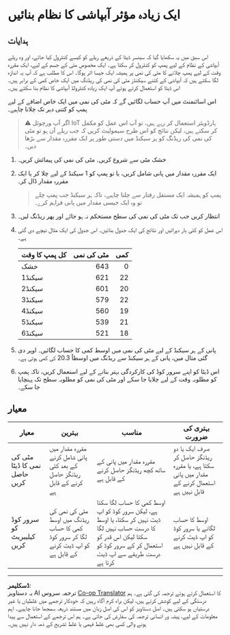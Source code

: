 <!--
CO_OP_TRANSLATOR_METADATA:
{
  "original_hash": "ed0fbd6aed084bfba7d5e2f206968c50",
  "translation_date": "2025-08-26T22:27:51+00:00",
  "source_file": "2-farm/lessons/3-automated-plant-watering/assignment.md",
  "language_code": "ur"
}
-->
# ایک زیادہ مؤثر آبپاشی کا نظام بنائیں

## ہدایات

اس سبق میں یہ سکھایا گیا کہ سینسر ڈیٹا کے ذریعے ریلے کو کیسے کنٹرول کیا جائے، اور وہ ریلے آبپاشی کے نظام کے لیے پمپ کو کنٹرول کر سکتا ہے۔ ایک مخصوص مٹی کے جسم کے لیے، ایک مقررہ وقت کے لیے پمپ چلانے کا مٹی کی نمی پر ہمیشہ ایک جیسا اثر ہوگا۔ اس کا مطلب ہے کہ آپ یہ اندازہ لگا سکتے ہیں کہ آبپاشی کے کتنے سیکنڈز مٹی کی نمی کی ریڈنگ میں ایک خاص کمی کے برابر ہیں۔ اس ڈیٹا کو استعمال کرتے ہوئے آپ ایک زیادہ کنٹرولڈ آبپاشی کا نظام بنا سکتے ہیں۔

اس اسائنمنٹ میں آپ حساب لگائیں گے کہ مٹی کی نمی میں ایک خاص اضافے کے لیے پمپ کو کتنی دیر تک چلانا چاہیے۔

> ⚠️ اگر آپ ورچوئل IoT ہارڈویئر استعمال کر رہے ہیں، تو آپ اس عمل کو مکمل کر سکتے ہیں، لیکن نتائج کو اس طرح سیمولیٹ کریں کہ جب ریلے آن ہو تو مٹی کی نمی کی ریڈنگ کو ہر سیکنڈ میں دستی طور پر ایک مقررہ مقدار سے بڑھا دیں۔

1. خشک مٹی سے شروع کریں۔ مٹی کی نمی کی پیمائش کریں۔

1. ایک مقررہ مقدار میں پانی شامل کریں، یا تو پمپ کو 1 سیکنڈ کے لیے چلا کر یا ایک مقررہ مقدار ڈال کر۔

    > پمپ کو ہمیشہ ایک مستقل رفتار سے چلنا چاہیے، تاکہ ہر سیکنڈ جب پمپ چلے تو وہ ایک جیسی مقدار میں پانی فراہم کرے۔

1. انتظار کریں جب تک مٹی کی نمی کی سطح مستحکم نہ ہو جائے اور پھر ریڈنگ لیں۔

1. اس عمل کو کئی بار دہرائیں اور نتائج کی ایک جدول بنائیں۔ اس جدول کی ایک مثال نیچے دی گئی ہے۔

    | کل پمپ کا وقت | مٹی کی نمی | کمی |
    | --- | --: | -: |
    | خشک | 643 |  0 |
    | 1سیکنڈ  | 621 | 22 |
    | 2سیکنڈ  | 601 | 20 |
    | 3سیکنڈ  | 579 | 22 |
    | 4سیکنڈ  | 560 | 19 |
    | 5سیکنڈ  | 539 | 21 |
    | 6سیکنڈ  | 521 | 18 |

1. پانی کے ہر سیکنڈ کے لیے مٹی کی نمی میں اوسط کمی کا حساب لگائیں۔ اوپر دی گئی مثال میں، پانی کے ہر سیکنڈ سے ریڈنگ میں اوسطاً 20.3 کی کمی ہوتی ہے۔

1. اس ڈیٹا کو اپنے سرور کوڈ کی کارکردگی بہتر بنانے کے لیے استعمال کریں، تاکہ پمپ کو مطلوبہ وقت کے لیے چلایا جا سکے اور مٹی کی نمی کو مطلوبہ سطح تک پہنچایا جا سکے۔

## معیار

| معیار | بہترین | مناسب | بہتری کی ضرورت |
| -------- | --------- | -------- | ----------------- |
| مٹی کی نمی کا ڈیٹا حاصل کریں | مقررہ مقدار میں پانی شامل کرنے کے بعد کئی ریڈنگز حاصل کرنے کے قابل ہے | مقررہ مقدار میں پانی کے ساتھ کچھ ریڈنگز حاصل کرنے کے قابل ہے | صرف ایک یا دو ریڈنگز حاصل کر سکتا ہے، یا مقررہ مقدار میں پانی استعمال کرنے کے قابل نہیں ہے |
| سرور کوڈ کو کیلیبریٹ کریں | مٹی کی نمی کی ریڈنگ میں اوسط کمی کا حساب لگا کر سرور کوڈ کو اپ ڈیٹ کرنے کے قابل ہے | اوسط کمی کا حساب لگا سکتا ہے، لیکن سرور کوڈ کو اپ ڈیٹ نہیں کر سکتا، یا اوسط کا درست حساب نہیں لگا سکتا لیکن اس قدر کو استعمال کر کے سرور کوڈ کو درست طریقے سے اپ ڈیٹ کرتا ہے | اوسط کا حساب لگانے یا سرور کوڈ کو اپ ڈیٹ کرنے کے قابل نہیں ہے |

---

**ڈسکلیمر**:  
یہ دستاویز AI ترجمہ سروس [Co-op Translator](https://github.com/Azure/co-op-translator) کا استعمال کرتے ہوئے ترجمہ کی گئی ہے۔ ہم درستگی کے لیے کوشش کرتے ہیں، لیکن براہ کرم آگاہ رہیں کہ خودکار ترجمے میں غلطیاں یا غیر درستیاں ہو سکتی ہیں۔ اصل دستاویز کو اس کی اصل زبان میں مستند ذریعہ سمجھا جانا چاہیے۔ اہم معلومات کے لیے، پیشہ ور انسانی ترجمہ کی سفارش کی جاتی ہے۔ ہم اس ترجمے کے استعمال سے پیدا ہونے والی کسی بھی غلط فہمی یا غلط تشریح کے ذمہ دار نہیں ہیں۔